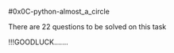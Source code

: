 #0x0C-python-almost_a_circle



There are 22 questions to be solved on this task


!!!GOODLUCK.......
